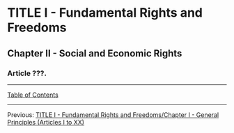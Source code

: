 # TITLE I - Fundamental Rights and Freedoms

## Chapter II - Social and Economic Rights

### Article ???. 

---

[Table of Contents](TABLE_OF_CONTENTS.md)

---

Previous: [TITLE I - Fundamental Rights and Freedoms/Chapter I - General Principles (Articles I to XX)](TITLE_1_CH_1.md)
